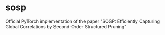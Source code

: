# sosp
Official PyTorch implementation of the paper "SOSP: Efficiently Capturing Global Correlations by Second-Order Structured Pruning"
